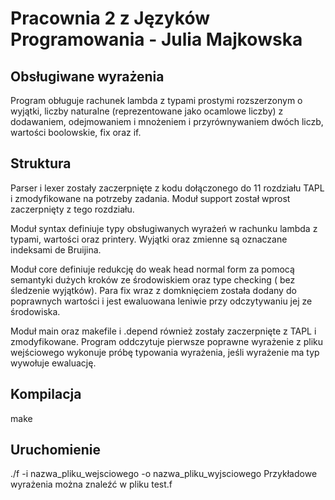 # Pracownia 2 z Języków Programowania - Julia Majkowska

## Obsługiwane wyrażenia
Program obługuje rachunek lambda z typami prostymi rozszerzonym o wyjątki, liczby naturalne (reprezentowane jako ocamlowe liczby) z dodawaniem, odejmowaniem i mnożeniem i przyrównywaniem dwóch liczb, wartości boolowskie, fix oraz if. 

## Struktura
Parser i lexer zostały zaczerpnięte z kodu dołączonego do 11 rozdziału TAPL i zmodyfikowane na potrzeby zadania. Moduł support został wprost zaczerpnięty z tego rozdziału.  

Moduł syntax definiuje typy obsługiwanych wyrażeń w rachunku lambda z typami, wartości oraz printery. Wyjątki oraz zmienne są oznaczane indeksami de Bruijina.

Moduł core definiuje redukcję do weak head normal form za pomocą semantyki dużych kroków ze środowiskiem oraz type checking ( bez śledzenie wyjątków). Para fix wraz z domknięciem została dodany do poprawnych wartości i jest ewaluowana leniwie przy odczytywaniu jej ze środowiska. 

Moduł main oraz makefile i .depend również zostały zaczerpnięte z TAPL i zmodyfikowane. Program oddczytuje pierwsze poprawne wyrażenie z pliku wejściowego wykonuje próbę typowania wyrażenia, jeśli wyrażenie ma typ wywołuje ewaluację. 

## Kompilacja
make

## Uruchomienie
./f -i nazwa_pliku_wejsciowego -o nazwa_pliku_wyjsciowego
Przykładowe wyrażenia można znaleźć w pliku test.f